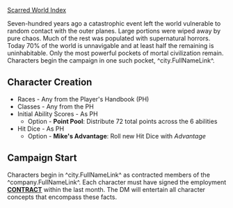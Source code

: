 [Scarred World Index](./index.md)

Seven-hundred years ago a catastrophic event left the world vulnerable to random contact with the outer planes. Large portions were wiped away by pure chaos. Much of the rest was populated with supernatural horrors. Today 70% of the world is unnavigable and at least half the remaining is uninhabitable. Only the most powerful pockets of mortal civilization remain. Characters begin the campaign in one such pocket, ^city.FullNameLink^.

## Character Creation
* Races - Any from the Player's Handbook (PH)
* Classes - Any from the PH
* Initial Ability Scores - As PH
    * Option - **Point Pool**: Distribute 72 total points across the 6 abilities
* Hit Dice - As PH
    * Option - **Mike's Advantage**: Roll new Hit Dice with *Advantage*

## Campaign Start
Characters begin in ^city.FullNameLink^ as contracted members of the ^company.FullNameLink^. Each character must have signed the employment [**CONTRACT**](./^contract.MarkdownName^) within the last month. The DM will entertain all character concepts that encompass these facts.
